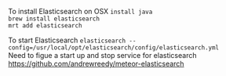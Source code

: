 To install Elasticsearch on OSX
```install java```  
```brew install elasticsearch```  
```mrt add elasticsearch```  

To start Elasticsearch
```elasticsearch --config=/usr/local/opt/elasticsearch/config/elasticsearch.yml```  
Need to figue a start up and stop service for elasticsearch  
https://github.com/andrewreedy/meteor-elasticsearch